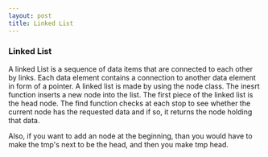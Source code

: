 ```yaml
---
layout: post
title: Linked List
---
```


### Linked List
A linked List is a sequence of data items that are connected to each other by links. 
Each data element contains a connection to another data element in form of a pointer.
A linked list is made by using the node class.
The inesrt function inserts a new node into the list.
The first piece of the linked list is the head node.
The find function checks at each stop to see whether the current node has the requested data and if so, 
it returns the node holding that data.

Also, if you want to add an node at the beginning, than you would have to make the tmp's next to be the head, 
and then you make tmp head. 
